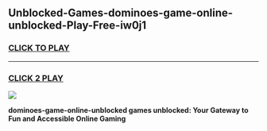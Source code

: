 
## Unblocked-Games-dominoes-game-online-unblocked-Play-Free-iw0j1
<h3>
<a href="https://premium76.site?title=dominoes-game-online-unblocked&ref=15A">CLICK TO PLAY</a></h3>
<hr>

<h3>
<a href="https://premium76.site?title=dominoes-game-online-unblocked&ref=15A">CLICK 2 PLAY</a>
  
</h3>

<a href="https://premium76.site?title=dominoes-game-online-unblocked&ref=15A"><img src="https://clearcache.store/games.png"></a>


**dominoes-game-online-unblocked games unblocked: Your Gateway to Fun and Accessible Online Gaming**
